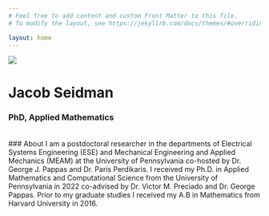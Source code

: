 ```yaml
---
# Feel free to add content and custom Front Matter to this file.
# To modify the layout, see https://jekyllrb.com/docs/themes/#overriding-theme-defaults

layout: home
---
```


<div class="home-info-container">
	<div class="home-img-container">
		<img src="/images/jacob_picture.jpg">
	</div>
<div class="home-info-text">
	<h1>Jacob Seidman</h1>
	<h3 style="font-weight: 0;">PhD, Applied Mathematics</h3>
</div>
</div>

<br>
### About
I am a postdoctoral researcher in the departments of Electrical Systems Engineering (ESE) and Mechanical Engineering and Applied Mechanics (MEAM) at the University of Pennsylvania co-hosted by Dr. George J. Pappas and Dr. Paris Perdikaris.  I received my Ph.D. in Applied Mathematics and Computational Science from the University of Pennsylvania in 2022 co-advised by Dr. Victor M. Preciado and Dr. George Pappas.  Prior to my graduate studies I received my A.B in Mathematics from Harvard University in 2016.
